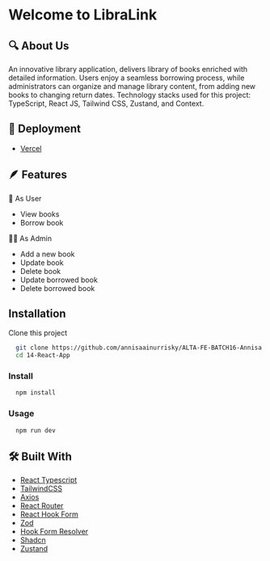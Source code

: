 
# Welcome to LibraLink






## 🔍 About Us

An innovative library application, delivers library of books enriched with detailed information. Users enjoy a seamless borrowing process, while administrators can organize and manage library content, from adding new books to changing return dates. Technology stacks used for this project: TypeScript, React JS, Tailwind CSS, Zustand, and Context.

## 🚀 Deployment
- [Vercel](https://library-app-smoky.vercel.app/)


## 🪶 Features

🤴 As User

- View books
- Borrow book

👨‍💻 As Admin
- Add a new book
- Update book
- Delete book
- Update borrowed book
- Delete borrowed book 


## Installation

Clone this project

```bash
  git clone https://github.com/annisaainurrisky/ALTA-FE-BATCH16-Annisa.git
  cd 14-React-App
```
### Install
```bash
  npm install
```
### Usage
```bash
  npm run dev
```

## 🛠 Built With
 - [React Typescript](https://www.typescriptlang.org/id/docs/handbook/react.html)
 - [TailwindCSS](https://tailwindcss.com/)
 - [Axios](https://axios-http.com/docs/intro)
 - [React Router](https://reactrouter.com/en/main)
 - [React Hook Form](https://react-hook-form.com/)
 - [Zod](https://www.npmjs.com/package/zod)
 - [Hook Form Resolver](https://www.npmjs.com/package/@hookform/resolvers)
 - [Shadcn](https://ui.shadcn.com/)
 - [Zustand](https://github.com/pmndrs/zustand)


